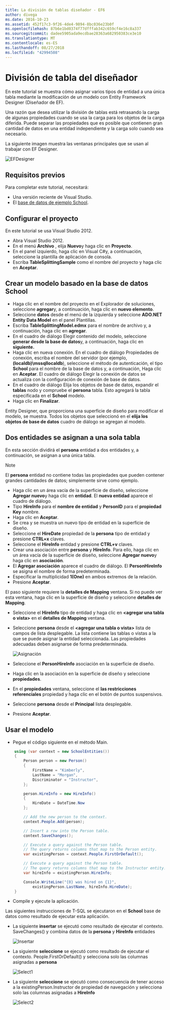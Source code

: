 ```yaml
---
title: La división de tablas diseñador - EF6
author: divega
ms.date: 2016-10-23
ms.assetid: 452f17c3-9f26-4de4-9894-8bc036e23b0f
ms.openlocfilehash: 87b6e1bd0374f77dfffab342c659cf4e16c8a337
ms.sourcegitcommit: dadee5905ada9ecdbae28363a682950383ce3e10
ms.translationtype: MT
ms.contentlocale: es-ES
ms.lasthandoff: 08/27/2018
ms.locfileid: "42994508"
---
```

# <a name="designer-table-splitting"></a>División de tabla del diseñador
En este tutorial se muestra cómo asignar varios tipos de entidad a una única tabla mediante la modificación de un modelo con Entity Framework Designer (Diseñador de EF).

Una razón que desea utilizar la división de tablas está retrasando la carga de algunas propiedades cuando se usa la carga para los objetos de la carga diferida. Puede separar las propiedades que es posible que contienen gran cantidad de datos en una entidad independiente y la carga solo cuando sea necesario.

La siguiente imagen muestra las ventanas principales que se usan al trabajar con EF Designer.

![EFDesigner](~/ef6/media/efdesigner.png)

## <a name="prerequisites"></a>Requisitos previos

Para completar este tutorial, necesitará:

- Una versión reciente de Visual Studio.
- El [base de datos de ejemplo School](~/ef6/resources/school-database.md).

## <a name="set-up-the-project"></a>Configurar el proyecto

En este tutorial se usa Visual Studio 2012.

-   Abra Visual Studio 2012.
-   En el menú **Archivo** , elija **Nuevo**y haga clic en **Proyecto**.
-   En el panel izquierdo, haga clic en Visual C\#y, a continuación, seleccione la plantilla de aplicación de consola.
-   Escriba **TableSplittingSample** como el nombre del proyecto y haga clic en **Aceptar**.

## <a name="create-a-model-based-on-the-school-database"></a>Crear un modelo basado en la base de datos School

-   Haga clic en el nombre del proyecto en el Explorador de soluciones, seleccione **agregar**y, a continuación, haga clic en **nuevo elemento**.
-   Seleccione **datos** desde el menú de la izquierda y seleccione **ADO.NET Entity Data Model** en el panel Plantillas.
-   Escriba **TableSplittingModel.edmx** para el nombre de archivo y, a continuación, haga clic en **agregar**.
-   En el cuadro de diálogo Elegir contenido del modelo, seleccione **generar desde la base de datos**y, a continuación, haga clic en **siguiente.**
-   Haga clic en nueva conexión. En el cuadro de diálogo Propiedades de conexión, escriba el nombre del servidor (por ejemplo, **(localdb)\\mssqllocaldb**), seleccione el método de autenticación, el tipo **School** para el nombre de la base de datos y, a continuación, Haga clic en **Aceptar**.
    El cuadro de diálogo Elegir la conexión de datos se actualiza con la configuración de conexión de base de datos.
-   En el cuadro de diálogo Elija los objetos de base de datos, expandir el **tablas** nodo y compruebe el **persona** tabla. Esto agregará la tabla especificada en el **School** modelo.
-   Haga clic en **Finalizar**.

Entity Designer, que proporciona una superficie de diseño para modificar el modelo, se muestra. Todos los objetos que seleccionó en el **elija los objetos de base de datos** cuadro de diálogo se agregan al modelo.

## <a name="map-two-entities-to-a-single-table"></a>Dos entidades se asignan a una sola tabla

En esta sección dividirá el **persona** entidad a dos entidades y, a continuación, se asignan a una única tabla.

> [!NOTE]
> El **persona** entidad no contiene todas las propiedades que pueden contener grandes cantidades de datos; simplemente sirve como ejemplo.

-   Haga clic en un área vacía de la superficie de diseño, seleccione **Agregar nuevo**y haga clic en **entidad**.
    El **nueva entidad** aparece el cuadro de diálogo.
-   Tipo **HireInfo** para el **nombre de entidad** y **PersonID** para el **propiedad Key** nombre.
-   Haga clic en **Aceptar**.
-   Se crea y se muestra un nuevo tipo de entidad en la superficie de diseño.
-   Seleccione el **HireDate** propiedad de la **persona** tipo de entidad y presione **CTRL+x** claves.
-   Seleccione el **HireInfo** entidad y presione **CTRL+v** claves.
-   Crear una asociación entre **persona** y **HireInfo**. Para ello, haga clic en un área vacía de la superficie de diseño, seleccione **Agregar nuevo**y haga clic en **asociación**.
-   El **Agregar asociación** aparece el cuadro de diálogo. El **PersonHireInfo** se asigna el nombre de forma predeterminada.
-   Especificar la multiplicidad **1(One)** en ambos extremos de la relación.
-   Presione **Aceptar**.

El paso siguiente requiere la **detalles de Mapping** ventana. Si no puede ver esta ventana, haga clic en la superficie de diseño y seleccione **detalles de Mapping**.

-   Seleccione el **HireInfo** tipo de entidad y haga clic en **&lt;agregar una tabla o vista&gt;** en el **detalles de Mapping** ventana.
-   Seleccione **persona** desde el **&lt;agregar una tabla o vista&gt;** lista de campos de lista desplegable. La lista contiene las tablas o vistas a la que se puede asignar la entidad seleccionada.
    Las propiedades adecuadas deben asignarse de forma predeterminada.

    ![Asignación](~/ef6/media/mapping.png)

-   Seleccione el **PersonHireInfo** asociación en la superficie de diseño.
-   Haga clic en la asociación en la superficie de diseño y seleccione **propiedades**.
-   En el **propiedades** ventana, seleccione el **las restricciones referenciales** propiedad y haga clic en el botón de puntos suspensivos.
-   Seleccione **persona** desde el **Principal** lista desplegable.
-   Presione **Aceptar**.

 

## <a name="use-the-model"></a>Usar el modelo

-   Pegue el código siguiente en el método Main.

``` csharp
    using (var context = new SchoolEntities())
    {
        Person person = new Person()
        {
            FirstName = "Kimberly",
            LastName = "Morgan",
            Discriminator = "Instructor",
        };

        person.HireInfo = new HireInfo()
        {
            HireDate = DateTime.Now
        };

        // Add the new person to the context.
        context.People.Add(person);

        // Insert a row into the Person table.  
        context.SaveChanges();

        // Execute a query against the Person table.
        // The query returns columns that map to the Person entity.
        var existingPerson = context.People.FirstOrDefault();

        // Execute a query against the Person table.
        // The query returns columns that map to the Instructor entity.
        var hireInfo = existingPerson.HireInfo;

        Console.WriteLine("{0} was hired on {1}",
            existingPerson.LastName, hireInfo.HireDate);
    }
```
-   Compile y ejecute la aplicación.

Las siguientes instrucciones de T-SQL se ejecutaron en el **School** base de datos como resultado de ejecutar esta aplicación. 

-   La siguiente **insertar** se ejecutó como resultado de ejecutar el contexto. SaveChanges() y combina datos de la **persona** y **HireInfo** entidades

    ![Insertar](~/ef6/media/insert.png)

-   La siguiente **seleccione** se ejecutó como resultado de ejecutar el contexto. People.FirstOrDefault() y selecciona solo las columnas asignadas a **persona**

    ![Select1](~/ef6/media/select1.png)

-   La siguiente **seleccione** se ejecutó como consecuencia de tener acceso a la existingPerson.Instructor de propiedad de navegación y selecciona solo las columnas asignadas a **HireInfo**

    ![Select2](~/ef6/media/select2.png)
